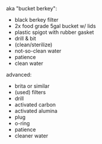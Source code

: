 aka "bucket berkey":

* black berkey filter
* 2x food grade 5gal bucket w/ lids
* plastic spigot with rubber gasket
* drill & bit
* (clean/sterilize)
* not-so-clean water
* patience
* clean water

advanced:

* brita or similar
* (used) filters
* drill
* activated carbon
* activated alumina
* plug
* o-ring
* patience
* cleaner water
